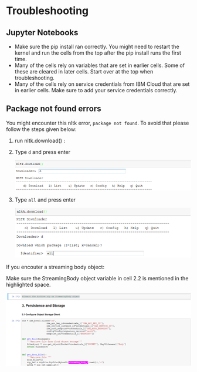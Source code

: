 Troubleshooting
===============

Jupyter Notebooks
-----------------

* Make sure the pip install ran correctly. You might need to restart the
  kernel and run the cells from the top after the pip install runs the first
  time.
* Many of the cells rely on variables that are set in earlier cells. Some of
  these are cleared in later cells. Start over at the top when troubleshooting.
* Many of the cells rely on service credentials from IBM Cloud that are set in
  earlier cells. Make sure to add your service credentials correctly.

Package not found errors
------------------------

You might encounter this nltk error, `package not found`. To avoid that please follow the steps given below:

1. run nltk.download() :
2. Type `d` and press enter

   ![step1](doc/source/images/step1.png)

3. Type `all` and press enter

   ![step2](doc/source/images/step2.png)

If you encouter a streaming body object:

Make sure the StreamingBody object variable in cell 2.2 is mentioned in the highlighted space.

![streaming](doc/source/images/streaming.png)
